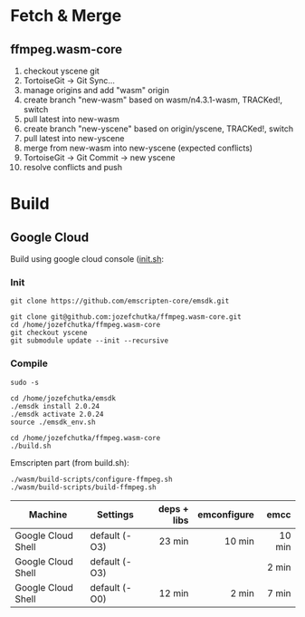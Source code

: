 # Fetch & Merge

## ffmpeg.wasm-core

1. checkout yscene git
2. TortoiseGit -> Git Sync...
3. manage origins and add "wasm" origin
4. create branch "new-wasm" based on wasm/n4.3.1-wasm, TRACKed!, switch
5. pull latest into new-wasm
6. create branch "new-yscene" based on origin/yscene, TRACKed!, switch
7. pull latest into new-yscene
8. merge from new-wasm into new-yscene (expected conflicts)
9. TortoiseGit -> Git Commit -> new yscene
10. resolve conflicts and push

# Build

## Google Cloud

Build using google cloud console ([init.sh](https://github.com/jozefchutka/ffmpeg.wasm-core/blob/yscene/init.sh):

### Init

```
git clone https://github.com/emscripten-core/emsdk.git

git clone git@github.com:jozefchutka/ffmpeg.wasm-core.git
cd /home/jozefchutka/ffmpeg.wasm-core
git checkout yscene
git submodule update --init --recursive
```

### Compile

```
sudo -s

cd /home/jozefchutka/emsdk
./emsdk install 2.0.24
./emsdk activate 2.0.24
source ./emsdk_env.sh

cd /home/jozefchutka/ffmpeg.wasm-core
./build.sh
```

Emscripten part (from build.sh):

```
./wasm/build-scripts/configure-ffmpeg.sh
./wasm/build-scripts/build-ffmpeg.sh
```

| Machine            | Settings      | deps + libs | emconfigure | emcc   |
| ------------------ | ------------- | ----------: | ----------: | -----: |
| Google Cloud Shell | default (-O3) |      23 min |      10 min | 10 min |
| Google Cloud Shell | default (-O3) |             |             |  2 min |
| Google Cloud Shell | default (-O0) |      12 min |       2 min |  7 min |

